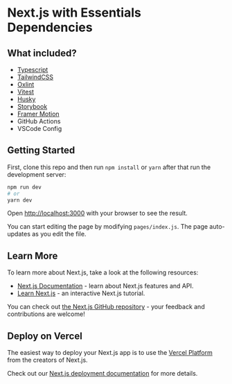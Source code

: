 # Next.js with Essentials Dependencies

## What included?

- [Typescript](https://typescript.org/)
- [TailwindCSS](https://tailwindcss.com)
- [Oxlint](https://oxc.rs/docs/guide/usage/linter.html)
- [Vitest](https://vitest.dev)
- [Husky](https://typicode.github.io/husky/)
- [Storybook](https://storybook.js.org)
- [Framer Motion](https://www.framer.com/motion/)
- GitHub Actions
- VSCode Config

## Getting Started

First, clone this repo and then run `npm install` or `yarn` after that run the development server:

```bash
npm run dev
# or
yarn dev
```

Open [http://localhost:3000](http://localhost:3000) with your browser to see the result.

You can start editing the page by modifying `pages/index.js`. The page auto-updates as you edit the file.

## Learn More

To learn more about Next.js, take a look at the following resources:

- [Next.js Documentation](https://nextjs.org/docs) - learn about Next.js features and API.
- [Learn Next.js](https://nextjs.org/learn) - an interactive Next.js tutorial.

You can check out [the Next.js GitHub repository](https://github.com/vercel/next.js/) - your feedback and contributions are welcome!

## Deploy on Vercel

The easiest way to deploy your Next.js app is to use the [Vercel Platform](https://vercel.com/import?utm_medium=default-template&filter=next.js&utm_source=create-next-app&utm_campaign=create-next-app-readme) from the creators of Next.js.

Check out our [Next.js deployment documentation](https://nextjs.org/docs/deployment) for more details.
